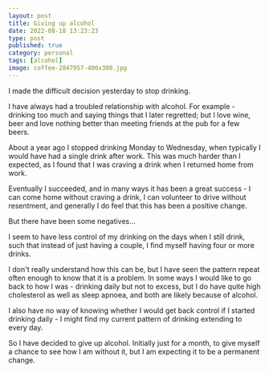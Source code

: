 ```yaml
---
layout: post
title: Giving up alcohol
date: 2022-08-18 13:23:23
type: post
published: true
category: personal
tags: [alcohol]
image: coffee-2847957-400x300.jpg
---
```


I made the difficult decision yesterday to stop drinking.

I have always had a troubled relationship with alcohol.
For example - drinking too much and saying things that I later regretted; but I love wine, beer and love nothing better than meeting friends at the pub for a few beers.

<!--more-->

About a year ago I stopped drinking Monday to Wednesday, when typically I would have had a single drink after work.
This was much harder than I expected, as I found that I was craving a drink when I returned home from work.

Eventually I succeeded, and in many ways it has been a great success - I can come home without craving a drink, I can volunteer to drive without resentment, and generally I do feel that this has been a positive change.

But there have been some negatives&hellip;

I seem to have less control of my drinking on the days when I still drink, such that instead of just having a couple, I find myself having four or more drinks.

I don't really understand how this can be, but I have seen the pattern repeat often enough to know that it is a problem.
In some ways I would like to go back to how I was - drinking daily but not to excess, but I do have quite high cholesterol as well as sleep apnoea, and both are likely because of alcohol.

I also have no way of knowing whether I would get back control if I started drinking daily - I might find my current pattern of drinking extending to every day.

So I have decided to give up alcohol.
Initially just for a month, to give myself a chance to see how I am without it, but I am expecting it to be a permanent change.



